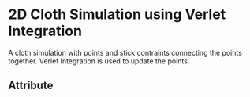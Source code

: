 # 2D Cloth Simulation using Verlet Integration

A cloth simulation with points and stick contraints connecting the points together. Verlet Integration is used to update the points. 

## Attribute
